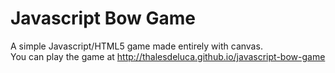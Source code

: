 # Javascript Bow Game
A simple Javascript/HTML5 game made entirely with canvas.
<br/>
You can play the game at http://thalesdeluca.github.io/javascript-bow-game

